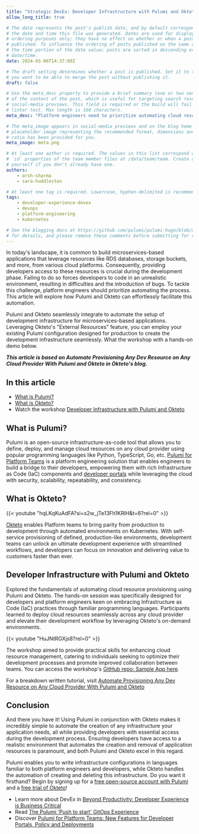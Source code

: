 ```yaml
---
title: "Strategic DevEx: Developer Infrastructure with Pulumi and Okteto"
allow_long_title: true

# The date represents the post's publish date, and by default corresponds with
# the date and time this file was generated. Dates are used for display and
# ordering purposes only; they have no effect on whether or when a post is
# published. To influence the ordering of posts published on the same date, use
# the time portion of the date value; posts are sorted in descending order by
# date/time.
date: 2024-03-06T14:37:09Z

# The draft setting determines whether a post is published. Set it to true if
# you want to be able to merge the post without publishing it.
draft: false

# Use the meta_desc property to provide a brief summary (one or two sentences)
# of the content of the post, which is useful for targeting search results or
# social-media previews. This field is required or the build will fail the
# linter test. Max length is 160 characters.
meta_desc: "Platform engineers need to prioritize automating cloud resource provisioning. Watch the recording of this DevOps & Platform workshop to learn how to do it with Pulumi and Okteto."

# The meta_image appears in social-media previews and on the blog home page. A
# placeholder image representing the recommended format, dimensions and aspect
# ratio has been provided for you.
meta_image: meta.png

# At least one author is required. The values in this list correspond with the
# `id` properties of the team member files at /data/team/team. Create a file for
# yourself if you don't already have one.
authors:
    - arsh-sharma
    - sara-huddleston

# At least one tag is required. Lowercase, hyphen-delimited is recommended.
tags:
    - developer-experience-devex
    - devops
    - platform-engineering
    - kubernetes

# See the blogging docs at https://github.com/pulumi/pulumi-hugo/blob/master/BLOGGING.md
# for details, and please remove these comments before submitting for review.
---
```


In today's landscape, it is common to build microservices-based applications that leverage resources like RDS databases, storage buckets, and more, from various cloud platforms. Consequently, providing developers access to these resources is crucial during the development phase. Failing to do so forces developers to code in an unrealistic environment, resulting in difficulties and the introduction of bugs. To tackle this challenge, platform engineers should prioritize automating the process. This article will explore how Pulumi and Okteto can effortlessly facilitate this automation.

<!--more-->

Pulumi and Okteto seamlessly integrate to automate the setup of development infrastructure for microservices-based applications. Leveraging Okteto's "External Resources" feature, you can employ your existing Pulumi configuration designed for production to create the development infrastructure seamlessly. What the workshop with a hands-on demo below.

***This article is based on Automate Provisioning Any Dev Resource on Any Cloud Provider With Pulumi and Okteto in Okteto's blog.***

## In this article

- [What is Pulumi?](/blog/developer-experience-infrastructure-kubernetes-automation-with-okteto-pulumi/#what-is-pulumi)
- [What is Okteto?](/blog/developer-experience-infrastructure-kubernetes-automation-with-okteto-pulumi/#what-is-okteto)
- Watch the workshop [Developer Infrastructure with Pulumi and Okteto](/blog/developer-experience-infrastructure-kubernetes-automation-with-okteto-pulumi/#developer-infrastructure-with-pulumi-and-okteto)


## What is Pulumi?

Pulumi is an open-source infrastructure-as-code tool that allows you to define, deploy, and manage cloud resources on any cloud provider using popular programming languages like Python, TypeScript, Go, etc. 
[Pulumi for Platform Teams](https://www.pulumi.com/blog/developer-portal-platform-teams/) is a platform engineering solution that enables engineers to build a bridge to their developers, empowering them with rich Infrastructure as Code (IaC) components and [developer portals](https://www.pulumi.com/blog/building-developer-portals/) while leveraging the cloud with security, scalability, repeatability, and consistency.

## What is Okteto?

{{< youtube "hqLKqKuAdFA?si=s2w_jTe13Fh1KRlH&t=6?rel=0" >}}

[Okteto](https://www.okteto.com/?utm_source=Pulumi-website&utm_medium=partner-referral&utm_campaign=Okteto-Pulumi) enables Platform teams to bring parity from production to development through automated environments on Kubernetes. With self-service provisioning of defined, production-like environments, development teams can unlock an ultimate development experience with streamlined workflows, and developers can focus on innovation and delivering value to customers faster than ever.

## Developer Infrastructure with Pulumi and Okteto

Explored the fundamentals of automating cloud resource provisioning using Pulumi and Okteto. The hands-on session was specifically designed for developers and platform engineers keen on embracing Infrastructure as Code (IaC) practices through familiar programming languages. Participants learned to deploy cloud resources seamlessly across any cloud provider and elevate their development workflow by leveraging Okteto's on-demand environments.

{{< youtube "HuJNtRGXjs8?rel=0" >}}

The workshop aimed to provide practical skills for enhancing cloud resource management, catering to individuals seeking to optimize their development processes and promote improved collaboration between teams. You can access the workshop's [GitHub repo: Sample App here](https://github.com/okteto/todolist-pulumi-s3).

For a breakdown written tutorial, visit [Automate Provisioning Any Dev Resource on Any Cloud Provider With Pulumi and Okteto](https://www.okteto.com/blog/automate-provisioning-any-dev-resource-on-any-cloud-provider-with-pulumi-and-okteto/?utm_source=YouTube&utm_medium=partner-referral&utm_campaign=Okteto-Pulumi)

## Conclusion

And there you have it! Using Pulumi in conjunction with Okteto makes it incredibly simple to automate the creation of any infrastructure your application needs, all while providing developers with essential access during the development process. Ensuring developers have access to a realistic environment that automates the creation and removal of application resources is paramount, and both Pulumi and Okteto excel in this regard. 

Pulumi enables you to write infrastructure configurations in languages familiar to both platform engineers and developers, while Okteto handles the automation of creating and deleting this infrastructure. Do you want it firsthand? Begin by signing up for a [free open-source account with Pulumi](https://app.pulumi.com/signup) and a [free trial of Okteto](https://www.okteto.com/free-trial/?utm_source=YouTube&utm_medium=partner-referral&utm_campaign=Okteto-Pulumi)!

- Learn more about DevEx in [Beyond Productivity: Developer Experience is Business Critical](https://www.pulumi.com/blog/software-developer-experience-devex-devx-devops-culture/)
- Read [The Pulumi 'Push to start' GitOps Experience](https://www.pulumi.com/blog/pulumi-developer-workflow/)
- Discover [Pulumi for Platform Teams: New Features for Developer Portals, Policy and Deployments](https://www.pulumi.com/blog/developer-portal-platform-teams/)

